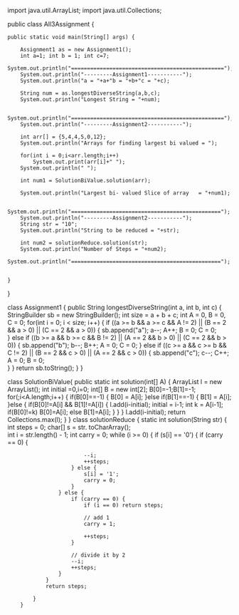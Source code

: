 import java.util.ArrayList;
import java.util.Collections;


public class All3Assignment {

	public static void main(String[] args) {
		
		Assignment1 as = new Assignment1();
		int a=1; int b = 1; int c=7;
		System.out.println("================================================");
		System.out.println("---------Assignment1-----------");
		System.out.println("a = "+a+"b = "+b+"c = "+c);
		
		String num = as.longestDiverseString(a,b,c);
		System.out.println("Longest String = "+num);
		
		System.out.println("================================================");
		System.out.println("---------Assignment2-----------");
		
		int arr[] = {5,4,4,5,0,12};
		System.out.println("Arrays for finding largest bi valued = ");
		
		for(int i = 0;i<arr.length;i++)
			System.out.print(arr[i]+" ");
		System.out.println(" ");
		
		int num1 = SolutionBiValue.solution(arr);
		
		System.out.println("Largest bi- valued Slice of array   = "+num1);

		System.out.println("===============================================");
		System.out.println("---------Assignment2-----------");
		String str = "10";
		System.out.println("String to be reduced = "+str);
		
		int num2 = solutionReduce.solution(str);
		System.out.println("Number of Steps = "+num2);
		System.out.println("===============================================");
		
		
	}

}

class Assignment1 {
    public String longestDiverseString(int a, int b, int c) {
        StringBuilder sb = new StringBuilder();
        int size = a + b + c;
        int A = 0, B = 0, C = 0;
        for(int i = 0; i < size; i++) {
            if ((a >= b && a >= c && A != 2) || (B == 2 && a > 0) || (C == 2 && a > 0))  {
                sb.append("a");
                a--;
                A++;
                B = 0;
                C = 0;  
            } else if ((b >= a && b >= c && B != 2) || (A == 2 && b > 0) || (C == 2 && b > 0)) {
                sb.append("b");
                b--;
                B++;
                A = 0;
                C = 0;
            } else if ((c >= a && c >= b && C != 2) || (B == 2 && c > 0) || (A == 2 && c > 0)) {
                sb.append("c");
                c--;
                C++;
                A = 0;
                B = 0;  
            }
        }
        return sb.toString();
    }
}


class SolutionBiValue{
	public static int solution(int[] A) {
		ArrayList<Integer> l = new ArrayList<Integer>();
		int initial =0,i=0;
		int[] B = new int[2];
		B[0]=-1;B[1]=-1;
		for(;i<A.length;i++) {
			if(B[0]==-1) {
				B[0] = A[i];
			}else if(B[1]==-1) {
				B[1] = A[i];
			}else {
				if(B[0]!=A[i] && B[1]!=A[i]) {
					l.add(i-initial);
					initial = i-1;
					int k = A[i-1];
					if(B[0]!=k) B[0]=A[i];
					else B[1]=A[i];
				}
			}
		}
		l.add(i-initial);
		return Collections.max(l);
	}
}
class solutionReduce {
	static int solution(String str) {
		 int steps = 0;
		 char[] s = str. toCharArray();       
		 int i = str.length() - 1;
		        int carry = 0;
		        while (i >= 0) {
		            if (s[i] == '0') 
		            {
		                if (carry == 0) 
		                {
		                    
		                    --i;
		                    ++steps;
		                } else {
		                    s[i] = '1';
		                    carry = 0;
		                }
		            } else {
		                if (carry == 0) {
		                    if (i == 0) return steps;
		                    
		                    // add 1
		                    carry = 1;
		                   
		                    ++steps;
		                } 
		                
		                // divide it by 2
		                --i;
		                ++steps;
		            }
		        }
		        return steps;

		    }
		}
